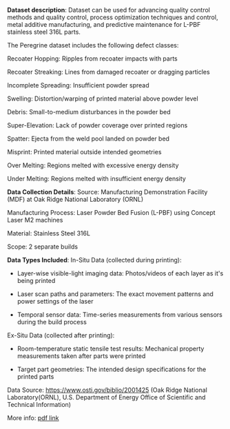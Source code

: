 **Dataset description**: 
Dataset can be used for advancing quality control methods and quality control, process optimization techniques and control, metal additive manufacturing, and predictive maintenance for L-PBF stainless steel 316L parts.

The Peregrine dataset includes the following defect classes:

Recoater Hopping: Ripples from recoater impacts with parts

Recoater Streaking: Lines from damaged recoater or dragging particles

Incomplete Spreading: Insufficient powder spread

Swelling: Distortion/warping of printed material above powder level

Debris: Small-to-medium disturbances in the powder bed

Super-Elevation: Lack of powder coverage over printed regions

Spatter: Ejecta from the weld pool landed on powder bed

Misprint: Printed material outside intended geometries

Over Melting: Regions melted with excessive energy density

Under Melting: Regions melted with insufficient energy density


**Data Collection Details**:
Source: Manufacturing Demonstration Facility (MDF) at Oak Ridge National Laboratory (ORNL)

Manufacturing Process: Laser Powder Bed Fusion (L-PBF) using Concept Laser M2 machines

Material: Stainless Steel 316L

Scope: 2 separate builds 




**Data Types Included**:
In-Situ Data (collected during printing):

- Layer-wise visible-light imaging data: Photos/videos of each layer as it's being printed

- Laser scan paths and parameters: The exact movement patterns and power settings of the laser

- Temporal sensor data: Time-series measurements from various sensors during the build process


Ex-Situ Data (collected after printing):

- Room-temperature static tensile test results: Mechanical property measurements taken after parts were printed

- Target part geometries: The intended design specifications for the printed parts




Data Source: https://www.osti.gov/biblio/2001425 (Oak Ridge National Laboratory(ORNL), U.S. Department of Energy Office of Scientific and Technical Information) 

More info: [pdf link](https://g-e320e6.63720f.75bc.data.globus.org/gen101/world-shared/doi-data/ORNLNCCS/202309/10.13139_ORNLNCCS_2001425/Peregrine%20Dataset%20v2023-11/readme.pdf)
